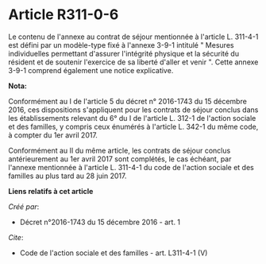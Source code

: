 # Article R311-0-6

Le contenu de l'annexe au contrat de séjour mentionnée à l'article L. 311-4-1 est défini par un modèle-type fixé à l'annexe
3-9-1 intitulé " Mesures individuelles permettant d'assurer l'intégrité physique et la sécurité du résident et de soutenir
l'exercice de sa liberté d'aller et venir ". Cette annexe 3-9-1 comprend également une notice explicative.

**Nota:**

Conformément au I de l'article 5 du décret n° 2016-1743 du 15 décembre 2016, ces dispositions s'appliquent pour les contrats
de séjour conclus dans les établissements relevant du 6° du I de l'article L. 312-1 de l'action sociale et des familles, y
compris ceux énumérés à l'article L. 342-1 du même code, à compter du 1er avril 2017.

Conformément au II du même article, les contrats de séjour conclus antérieurement au 1er avril 2017 sont complétés, le cas
échéant, par l'annexe mentionnée à l'article L. 311-4-1 du code de l'action sociale et des familles au plus tard au 28 juin
2017.

**Liens relatifs à cet article**

_Créé par_:

  - Décret n°2016-1743 du 15 décembre 2016 - art. 1

_Cite_:

  - Code de l'action sociale et des familles - art. L311-4-1 (V)
